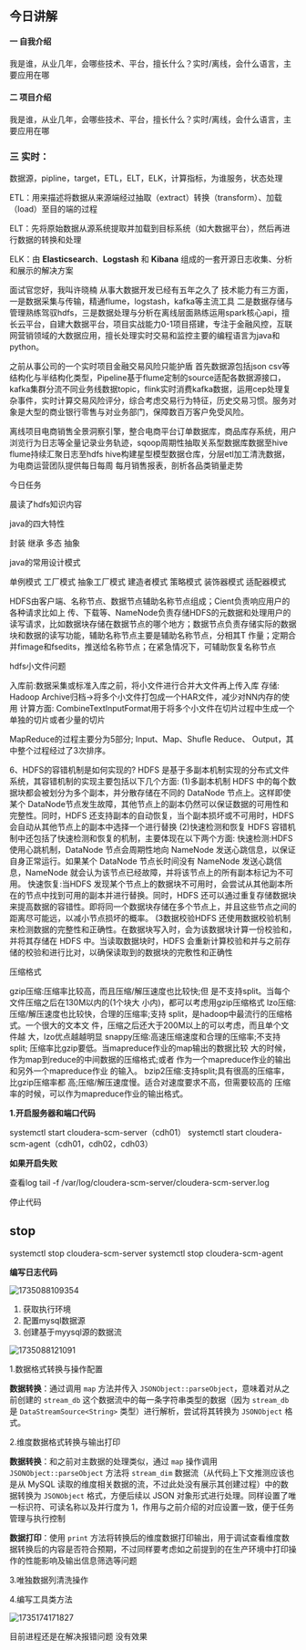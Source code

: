 ## 今日讲解

#### 一 自我介绍

​		我是谁，从业几年，会哪些技术、平台，擅长什么？实时/离线，会什么语言，主要应用在哪



#### 二 项目介绍

​		我是谁，从业几年，会哪些技术、平台，擅长什么？实时/离线，会什么语言，主要应用在哪



### 三 实时：

​		数据源，pipline，target，ETL，ELT，ELK，计算指标，为谁服务，状态处理

ETL：用来描述将数据从来源端经过抽取（extract）转换（transform）、加载（load）至目的端的过程

ELT：先将原始数据从源系统提取并加载到目标系统（如大数据平台），然后再进行数据的转换和处理

ELK：由 **Elasticsearch**、**Logstash** 和 **Kibana** 组成的一套开源日志收集、分析和展示的解决方案

 



面试官您好，我叫许晓楠 从事大数据开发已经有五年之久了 技术能力有三方面，一是数据采集与传输，精通flume，logstash，kafka等主流工具 二是数据存储与管理熟练驾驭hdfs，三是数据处理与分析在离线层面熟练运用spark核心api，擅长云平台，自建大数据平台，项目实战能力0-1项目搭建，专注于金融风控，互联网营销领域的大数据应用，擅长处理实时交易和监控主要的编程语言为java和python。

之前从事公司的一个实时项目金融交易风险只能护盾 首先数据源包括json csv等结构化与半结构化类型，Pipeline基于flume定制的source适配各数据源接口，kafka集群分流不同业务线数据topic，flink实时消费kafka数据，运用cep处理复杂事件，实时计算交易风险评分，综合考虑交易行为特征，历史交易习惯。服务对象是大型的商业银行零售与对业务部门，保障数百万客户免受风险。

离线项目电商销售全景洞察引擎，整合电商平台订单数据库，商品库存系统，用户浏览行为日志等全量记录业务轨迹，sqoop周期性抽取关系型数据库数据至hive flume持续汇聚日志至hdfs hive构建星型模型数据仓库，分层etl加工清洗数据，为电商运营团队提供每日每周 每月销售报表，剖析各品类销量走势



今日任务 

晨读了hdfs知识内容

java的四大特性

封装 继承 多态 抽象

java的常用设计模式

单例模式 工厂模式 抽象工厂模式 建造者模式 策略模式 装饰器模式 适配器模式



HDFS由客户端、名称节点、数据节点辅助名称节点组成；Cient负责响应用户的各种请求比如上
传、下载等、NameNode负责存储HDFS的元数据和处理用户的读写请求，比如数据块存储在数据节点的哪个地方；数据节点负责存储实际的数据块和数据的读写功能，辅助名称节点主要是辅助名称节点，分相其T
作量；定期合并fimage和fsedits，推送给名称节点；在紧急情况下，可辅助恢复名称节点

hdfs小文件问题

入库前:数据采集或标准入库之前，将小文件进行合并大文件再上传入库
存储: Hadoop Archive归档->将多个小文件打包成一个HAR文件，减少对NN内存的使用
计算方面: CombineTextInputFormat用于将多个小文件在切片过程中生成一个单独的切片或者少量的切片



MapReduce的过程主要分为5部分; Input、Map、Shufle Reduce、 Output，其中整个过程经过了3次排序。

6、HDFS的容错机制是如何实现的?
HDFS 是基于多副本机制实现的分布式文件系统，其容错机制的实现主要包括以下几个方面:
(1)多副本机制
HDFS 中的每个数据块都会被划分为多个副本，并分散存储在不同的 DataNode 节点上。这样即使某个 DataNode节点发生故障，其他节点上的副本仍然可以保证数据的可用性和完整性。同时，HDFS 还支持副本的自动恢复，当个副本损坏或不可用时，HDFS会自动从其他节点上的副本中选择一个进行替换
(2)快速检测和恢复
HDFS 容错机制中还包括了快速检测和恢复的机制，主要体现在以下两个方面:
快速检测:HDFS 使用心跳机制，DataNode 节点会周期性地向 NameNode 发送心跳信息，以保证自身正常运行。如果某个 DataNode 节点长时间没有 NameNode 发送心跳信息，NameNode 就会认为该节点已经故障，并将该节点上的所有副本标记为不可用。
快速恢复:当HDFS 发现某个节点上的数据块不可用时，会尝试从其他副本所在的节点中找到可用的副本并进行替换。同时，HDFS 还可以通过重复存储数据块来提高数据的容错性。即将同一个数据块存储在多个节点上，并且这些节点之间的距离尽可能远，以减小节点损坏的概率。
(3数据校验HDFS 还使用数据校验机制来检测数据的完整性和正确性。在数据块写入时，会为该数据块计算一份校验和，并将其存储在 HDFS 中。当读取数据块时，HDFS 会重新计算校验和并与之前存储的校验和进行比对，以确保读取到的数据块的完敷性和正确性

压缩格式

gzip压缩:压缩率比较高，而且压缩/解压速度也比较快;但
是不支持split。当每个文件压缩之后在130M以内的(1个块大
小内)，都可以考虑用gzip压缩格式
lzo压缩:压缩/解压速度也比较快，合理的压缩率;支持
split，是hadoop中最流行的压缩格式。一个很大的文本文
件，压缩之后还大于200M以上的可以考虑，而且单个文件越
大，Izo优点越越明显
snappy压缩:高速压缩速度和合理的压缩率;不支持split;
压缩率比gzip要低。当mapreduce作业的map输出的数据比较
大的时候，作为map到reduce的中间数据的压缩格式;或者
作为一个mapreduce作业的输出和另外一个mapreduce作业
的输入。
bzip2压缩:支持split;具有很高的压缩率，比gzip压缩率都
高;压缩/解压速度慢。适合对速度要求不高，但需要较高的
压缩率的时候，可以作为mapreduce作业的输出格式。

 **1.开启服务器和端口代码**

systemctl start cloudera-scm-server（cdh01）
systemctl start cloudera-scm-agent（cdh01，cdh02，cdh03）

**如果开启失败**

查看log tail -f /var/log/cloudera-scm-server/cloudera-scm-server.log



停止代码

## stop
systemctl stop cloudera-scm-server
systemctl stop cloudera-scm-agent



 

**编写日志代码**

![1735088109354](C:\Users\许晓楠\AppData\Roaming\Typora\typora-user-images\1735088109354.png)

1.  获取执行环境 
2. 配置mysql数据源
3. 创建基于myysql源的数据流

![1735088121091](C:\Users\许晓楠\AppData\Roaming\Typora\typora-user-images\1735088121091.png)

1.数据格式转换与操作配置

**数据转换**：通过调用 `map` 方法并传入 `JSONObject::parseObject`，意味着对从之前创建的 `stream_db` 这个数据流中的每一条字符串类型的数据（因为 `stream_db` 是 `DataStreamSource<String>` 类型）进行解析，尝试将其转换为 `JSONObject` 格式。

2.维度数据格式转换与输出打印

**数据转换**：和之前对主数据的处理类似，通过 `map` 操作调用 `JSONObject::parseObject` 方法将 `stream_dim` 数据流（从代码上下文推测应该也是从 MySQL 读取的维度相关数据的流，不过此处没有展示其创建过程）中的数据转换为 `JSONObject` 格式，方便后续以 JSON 对象形式进行处理。同样设置了唯一标识符、可读名称以及并行度为 1，作用与之前介绍的对应设置一致，便于任务管理与执行控制



**数据打印**：使用 `print` 方法将转换后的维度数据打印输出，用于调试查看维度数据转换后的内容是否符合预期，不过同样要考虑如之前提到的在生产环境中打印操作的性能影响及输出信息筛选等问题

3.唯独数据列清洗操作



4.编写工具类方法

![1735174171827](C:\Users\许晓楠\AppData\Roaming\Typora\typora-user-images\1735174171827.png)



目前进程还是在解决报错问题 没有效果